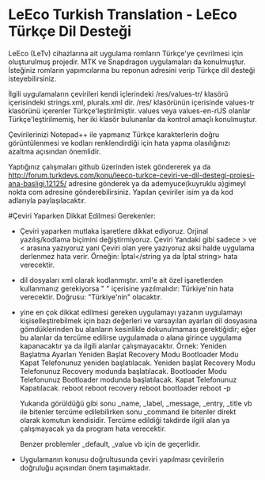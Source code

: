 # LeEco Turkish Translation - LeEco Türkçe Dil Desteği
LeEco (LeTv) cihazlarına ait uygulama romların Türkçe'ye çevrilmesi için oluşturulmuş projedir. MTK ve Snapdragon uygulamaları da konulmuştur. İsteğiniz romların yapımcılarına bu reponun adresini verip Türkçe dil desteği isteyebilirsiniz.

İlgili uygulamaların çevirileri kendi içlerindeki /res/values-tr/ klasörü içerisindeki strings.xml, plurals.xml dir. /res/ klasörünün içerisinde values-tr klasörünü içerenler Türkçe'leştirilmiştir. values veya values-en-rUS olanlar Türkçe'leştirilmemiş, her iki klasör bulunanlar da kontrol amaçlı konulmuştur.

Çevirilerinizi Notepad++ ile yapmanız Türkçe karakterlerin doğru görüntülenmesi ve kodları renklendirdiği için hata yapma olasılığınızı azaltma açısından önemlidir.

Yaptığınız çalışmaları github üzerinden istek göndererek ya da http://forum.turkdevs.com/konu/leeco-turkce-ceviri-ve-dil-destegi-projesi-ana-basligi.12125/ adresine gönderek ya da ademyuce(kuyruklu a)gimeyl nokta com adresine gönderebilirsiniz. Yapılan çeviriler isim ya da kod adlarıyla paylaşılacaktır.


#Çeviri Yaparken Dikkat Edilmesi Gerekenler:

* Çeviri yaparken mutlaka işaretlere dikkat ediyoruz. Orjinal yazılış/kodlama biçimini değiştirmiyoruz.
<string name="example">Çeviri</string> Yandaki gibi sadece > ve < arasına yazıyoruz yani Çeviri olan yere yazıyoruz aksi halde uygulama derlenmez hata verir. Örneğin: <string name="cancel">İptal</string ya da <string name="cancel">İptal string> hata verecektir.

* dil dosyaları xml olarak kodlanmıştır. xml'e ait özel işaretlerden kullanmanız gerekiyorsa " " içerisine yazılmalıdır:
<string name="example">Türkiye'nin</string> hata verecektir. Doğrusu: <string name="example">"Türkiye'nin"</string> olacaktır.

* yine en çok dikkat edilmesi gereken uygulamayı yazanın uygulamayı kişiselleştirebilmek için bazı değerleri ve varsayılan ayarları dil dosyasına gömdüklerinden bu alanların kesinlikle dokunulmaması gerektiğidir; eğer bu alanlar da tercüme edilirse uygulamada o alana girince uygulama kapanacaktır ya da ilgili alanlar çalışmayacaktır. Örnek:
    <string name="app_name">Yeniden Başlatma Ayarları</string>
    <string name="reboot_label">Yeniden Başlat</string>
    <string name="reboot_recovery_label">Recovery Modu</string>
    <string name="reboot_bootloader_label">Bootloader Modu</string>
    <string name="shutdown_label">Kapat</string>
    <string name="reboot_dialog_message">Telefonunuz yeniden başlatılacak.</string>
    <string name="reboot_dialog_title">Yeniden başlat</string>
    <string name="reboot_recovery_dialog_title">Recovery Modu</string>
    <string name="reboot_recovery_dialog_message">Telefonunuz Recovery modunda başlatılacak.</string>
    <string name="reboot_bootloader_dialog_title">Bootloader Modu</string>
    <string name="reboot_bootloader_dialog_message">Telefonunuz Bootloader modunda başlatılacak.</string>
    <string name="shutdown_dialog_title">Kapat</string>
    <string name="shutdown_dialog_message">Telefonunuz Kapatılacak.</string>
    <string name="reboot_command">reboot</string>
    <string name="reboot_recovery_command">reboot recovery</string>
    <string name="reboot_bootloader_command">reboot bootloader</string>
    <string name="shutdown_command">reboot -p</string>
    
    Yukarıda görüldüğü gibi sonu _name, _label, _message, _entry, _title vb ile bitenler tercüme edilebilirken sonu _command ile bitenler direkt olarak komutun kendisidir. Tercüme edildiği takdirde ilgili alan ya çalışmayacak ya da program hata verecektir.
    
    Benzer problemler _default, _value vb için de geçerlidir.
    
* Uygulamanın konusu doğrultusunda çeviri yapılması çevirilerin doğruluğu açısından önem taşımaktadır.
